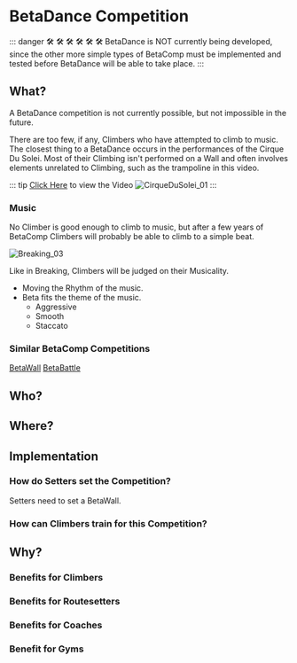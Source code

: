 # BetaDance Competition


::: danger 🛠 🛠 🛠 🛠 🛠 🛠 
BetaDance is NOT currently being developed, since the other more simple types of BetaComp must be implemented and tested before BetaDance will be able to take place.
:::

## What?
A BetaDance competition is not currently possible, but not impossible in the future. 

There are too few, if any, Climbers who have attempted to climb to music. The closest thing to a BetaDance occurs in the performances of the Cirque Du Solei. Most of their Climbing isn't performed on a Wall and often involves elements unrelated to Climbing, such as the trampoline in this video.

::: tip [Click Here](https://www.youtube.com/watch?v=lHq8U1wDcNs) to view the Video
![CirqueDuSolei_01](/CirqueDuSolei_01.png)
:::



### Music
No Climber is good enough to climb to music, but after a few years of BetaComp Climbers will probably be able to climb to a simple beat.

![Breaking_03](/Breaking_03.png)

Like in Breaking, Climbers will be judged on their Musicality. 
- Moving the Rhythm of the music.
- Beta fits the theme of the music. 
    - Aggressive
    - Smooth
    - Staccato

### Similar BetaComp Competitions
[BetaWall](/reference/BetaComp/BetaWall)
[BetaBattle](/reference/BetaComp/BetaBattle)

## Who?


## Where?

## Implementation

### How do Setters set the Competition?

Setters need to set a BetaWall.

### How can Climbers train for this Competition?

## Why?

### Benefits for Climbers

### Benefits for Routesetters

### Benefits for Coaches

### Benefit for Gyms 